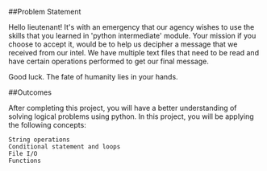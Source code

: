 ##Problem Statement

Hello lieutenant! It's with an emergency that our agency wishes to use the skills that you learned in 'python intermediate' module. Your mission if you choose to accept it, would be to help us decipher a message that we received from our intel. We have multiple text files that need to be read and have certain operations performed to get our final message.

Good luck. The fate of humanity lies in your hands.

##Outcomes

After completing this project, you will have a better understanding of solving logical problems using python. In this project, you will be applying the following concepts:

    String operations
    Conditional statement and loops
    File I/O
    Functions